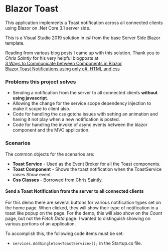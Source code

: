 # Blazor Toast
This application implements a Toast notification across all connected clients using Blazor on .Net Core 3.1 server side.

This is a Visual Studio 2019 solution in c# from the base Server Side Blazor template.

Reading from various blog posts I came up with this solution.  Thank you to *Chris Saintly* for his very helpful blogposts at <br/>
 [3 Ways to Communicate between Components in Blazor](https://chrissainty.com/3-ways-to-communicate-between-components-in-blazor/)<br/>
 [Blazor Toast Notifications using only c#, HTML and css](https://chrissainty.com/blazor-toast-notifications-using-only-csharp-html-css/)
### Problems this project solves

* Sending a notification from the server to all connected clients __without using javascript__.
* Allowing the change for the service scope dependency injection to make it scope to client also.
* Code for handling the css gotcha issues with setting an animation and having it not play when a new notification is posted.
* Code for handling the invoke of async events between the blazor component and the MVC application.

### Scenarios
The common objects for the scenarios are:
* __Toast Service__ - Used as the Event Broker for all the Toast components.
* __Toast Component__ - Shows the toast notification when the ToastService raises _Show_ event. 
* __Css Classes__ - Borrowed from Chris Saintly.

#### Send a Toast Notification from the server to all connected clients
For this demo there are several buttons for various notification types set on the home page.  When clicked, they will show their
type of notification in a toast like popup on the page.  For the demo, this will also show on the *Count* page, 
but not the *Fetch Data* page.  I wanted to distinguish showing on various portions of an application.

To accomplish this, the following code items must be set:
* `services.AddSingleton<ToastService>();` in the Startup.cs file.
